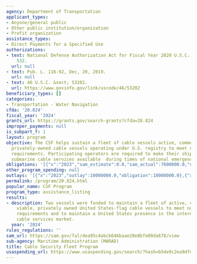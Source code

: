 ```yaml
---
agency: Department of Transportation
applicant_types:
- Anyone/general public
- Other public institution/organization
- Profit organization
assistance_types:
- Direct Payments for a Specified Use
authorizations:
- text: National Defense Authorization Act for Fiscal Year 2020 U.S.C. &sect; Chapter
    532.
  url: null
- text: Pub. L. 116-92, Dec, 20, 2019.
  url: null
- text: 46 U.S.C. &sect; 53202.
  url: https://www.govinfo.gov/link/uscode/46/53202
beneficiary_types: []
categories:
- Transportation - Water Navigation
cfda: '20.824'
fiscal_year: '2024'
grants_url: https://grants.gov/search-grants?cfda=20.824
improper_payments: null
is_subpart_f: 1
layout: program
objective: The CSF helps sustain a fleet of cable vessels active, commercially viable,
  privately-owned cable vessels operating under U.S. registry to meet national security
  requirements. Participating operators are required to make their ships and commercial
  submarine cable services available  during times of national emergency.
obligations: '[{"x":"2023","sam_estimate":0.0,"sam_actual":7600000.0,"usa_spending_actual":7607526.92},{"x":"2024","sam_estimate":0.0,"sam_actual":10000000.0,"usa_spending_actual":10000000.0},{"x":"2025","sam_estimate":0.0,"sam_actual":10000000.0,"usa_spending_actual":6164000.0}]'
other_program_spending: null
outlays: '[{"x":"2023","outlay":10000000.0,"obligation":10000000.0},{"x":"2024","outlay":10000000.0,"obligation":10000000.0},{"x":"2025","outlay":4166666.6,"obligation":6164000.0}]'
permalink: /program/20.824.html
popular_name: CSF Program
program_type: assistance_listing
results:
- description: Two vessels were funded to maintain a fleet of active, commercially
    viable, privately owned United States-flag cable vessels to meet national security
    requirements and to maintain a United States presence in the international submarine
    cable services market.
  year: '2024'
rules_regulations: ''
sam_url: https://sam.gov/fal/dea95c4abcb64bbaae20e8bfe08da678/view
sub-agency: Maritime Administration (MARAD)
title: Cable Security Fleet Program
usaspending_url: https://www.usaspending.gov/search/?hash=b54e9c2ea9dfdbdeb19ac310cac3a115
---
```

